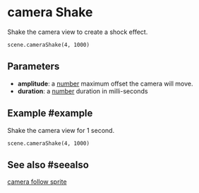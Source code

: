 # camera Shake

Shake the camera view to create a shock effect.

```sig
scene.cameraShake(4, 1000)
```

## Parameters

* **amplitude**: a [number](/types/number) maximum offset the camera will move.
* **duration**: a [number](/types/number) duration in milli-seconds

## Example #example

Shake the camera view for 1 second.

```blocks
scene.cameraShake(4, 1000)
```

## See also #seealso

[camera follow sprite](/reference/scene/camera-follow-sprite)
